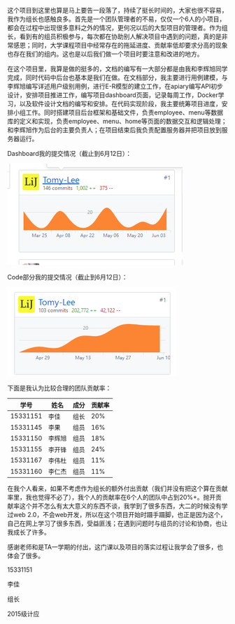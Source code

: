 这个项目到这里也算是马上要告一段落了，持续了挺长时间的，大家也很不容易，我作为组长也感触良多。首先是一个团队管理者的不易，仅仅一个6人的小项目，都会在过程中出现很多意料之外的情况，更何况以后的大型项目的管理者。作为组长，看到有的组员积极参与，每次都在协助别人解决项目中遇到的问题，真的是非常感恩；同时，大学课程项目中经常存在的拖延进度、贡献率低却要求分高的现象也存在我们的组内。这也是以后我们做一个项目时要注意和改进的地方。


在这个项目里，我算是做的挺多的，文档的编写有一大部分都是由我和李辉旭同学完成，同时代码中后台也基本是我们在做。在文档部分，我主要进行用例建模，与李辉旭编写详述用户级别用例，进行E-R模型的建立工作，在apiary编写API初步设计，安排项目推进工作，编写项目dashboard页面，记录每周工作，Docker学习，以及软件设计文档的编写和安排。在代码实现阶段，我主要统筹项目进度，安排小组工作。同时搭建项目后台框架和基础文件，负责employee、menu等数据库的定义和实现，负责employee、menu、home等页面的数据交互和逻辑处理；和李辉旭作为后台的主要负责人；在项目结束后我负责配置服务器并把项目放到服务器运行。

Dashboard我的提交情况（截止到6月12日）：

![](/img/model/李佳dashboard.png)

Code部分我的提交情况（截止到6月12日）：

![](/img/model/李佳code.png)

下面是我认为比较合理的团队贡献率：

|学号|姓名|成分|贡献率|
|---|---|---|---|
|15331151   | 李佳|组长   |20%|
|15331145   | 李果  | 组员|16%|
|15331150   | 李辉旭 | 组员|18%|
|15331155   | 李开锋| 组员|24% |
|15331167   | 李伟杜 |  组员|11%|
|15331160   | 李仁杰 |组员| 11%|

在我个人看来，如果不考虑作为组长的额外付出贡献（我们并没有把这个算在贡献率里，我也觉得不必了），我个人的贡献率在6个人的团队中占到20%+。抛开贡献率这个并不怎么有太大意义的东西不谈，我学到了很多东西，大二的时候没有学过web 2.0，不会web开发，所以在这个项目开始时蹑手蹑脚，也正是因为这个，自己在网上学习了很多东西，受益匪浅；在遇到问题时与组员的讨论和协商，也让我成长了许多。

感谢老师和是TA一学期的付出，这门课以及项目的落实过程让我学会了很多，也体会了很多。


15331151

李佳

组长

2015级计应
